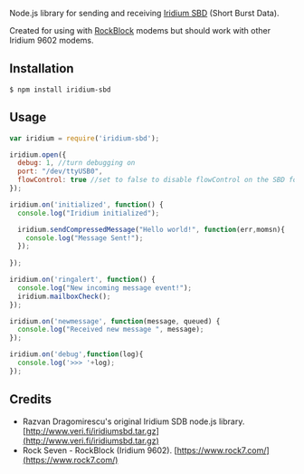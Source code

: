 Node.js library for sending and receiving [Iridium SBD](https://www.iridium.com/services/details/iridium-sbd) (Short Burst Data).

Created for using with [RockBlock](http://www.rock7.com) modems but should work with other Iridium 9602 modems.


## Installation
```console
$ npm install iridium-sbd
```

## Usage
```javascript
var iridium = require('iridium-sbd');

iridium.open({
  debug: 1, //turn debugging on
  port: "/dev/ttyUSB0",
  flowControl: true //set to false to disable flowControl on the SBD for 3-wire UART setups 
});

iridium.on('initialized', function() {
  console.log("Iridium initialized");

  iridium.sendCompressedMessage("Hello world!", function(err,momsn){
    console.log("Message Sent!");
  });
  
});

iridium.on('ringalert', function() {
  console.log("New incoming message event!");
  iridium.mailboxCheck();
});

iridium.on('newmessage', function(message, queued) {
  console.log("Received new message ", message);
});

iridium.on('debug',function(log){
  console.log('>>> '+log);
});


```


## Credits

 - Razvan Dragomirescu's original Iridium SDB node.js library. [http://www.veri.fi/iridiumsbd.tar.gz](http://www.veri.fi/iridiumsbd.tar.gz)
 - Rock Seven - RockBlock (Iridium 9602). [https://www.rock7.com/](https://www.rock7.com/)
 
 